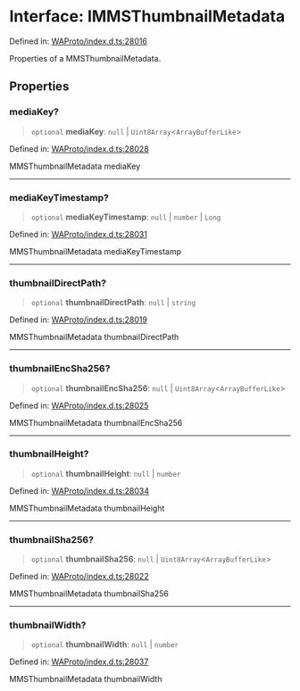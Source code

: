 # Interface: IMMSThumbnailMetadata

Defined in: [WAProto/index.d.ts:28016](https://github.com/Fokusdotid/bail/blob/82f46c566476ac566bfd781dede14412fcdfb787/WAProto/index.d.ts#L28016)

Properties of a MMSThumbnailMetadata.

## Properties

### mediaKey?

> `optional` **mediaKey**: `null` \| `Uint8Array`\<`ArrayBufferLike`\>

Defined in: [WAProto/index.d.ts:28028](https://github.com/Fokusdotid/bail/blob/82f46c566476ac566bfd781dede14412fcdfb787/WAProto/index.d.ts#L28028)

MMSThumbnailMetadata mediaKey

***

### mediaKeyTimestamp?

> `optional` **mediaKeyTimestamp**: `null` \| `number` \| `Long`

Defined in: [WAProto/index.d.ts:28031](https://github.com/Fokusdotid/bail/blob/82f46c566476ac566bfd781dede14412fcdfb787/WAProto/index.d.ts#L28031)

MMSThumbnailMetadata mediaKeyTimestamp

***

### thumbnailDirectPath?

> `optional` **thumbnailDirectPath**: `null` \| `string`

Defined in: [WAProto/index.d.ts:28019](https://github.com/Fokusdotid/bail/blob/82f46c566476ac566bfd781dede14412fcdfb787/WAProto/index.d.ts#L28019)

MMSThumbnailMetadata thumbnailDirectPath

***

### thumbnailEncSha256?

> `optional` **thumbnailEncSha256**: `null` \| `Uint8Array`\<`ArrayBufferLike`\>

Defined in: [WAProto/index.d.ts:28025](https://github.com/Fokusdotid/bail/blob/82f46c566476ac566bfd781dede14412fcdfb787/WAProto/index.d.ts#L28025)

MMSThumbnailMetadata thumbnailEncSha256

***

### thumbnailHeight?

> `optional` **thumbnailHeight**: `null` \| `number`

Defined in: [WAProto/index.d.ts:28034](https://github.com/Fokusdotid/bail/blob/82f46c566476ac566bfd781dede14412fcdfb787/WAProto/index.d.ts#L28034)

MMSThumbnailMetadata thumbnailHeight

***

### thumbnailSha256?

> `optional` **thumbnailSha256**: `null` \| `Uint8Array`\<`ArrayBufferLike`\>

Defined in: [WAProto/index.d.ts:28022](https://github.com/Fokusdotid/bail/blob/82f46c566476ac566bfd781dede14412fcdfb787/WAProto/index.d.ts#L28022)

MMSThumbnailMetadata thumbnailSha256

***

### thumbnailWidth?

> `optional` **thumbnailWidth**: `null` \| `number`

Defined in: [WAProto/index.d.ts:28037](https://github.com/Fokusdotid/bail/blob/82f46c566476ac566bfd781dede14412fcdfb787/WAProto/index.d.ts#L28037)

MMSThumbnailMetadata thumbnailWidth
